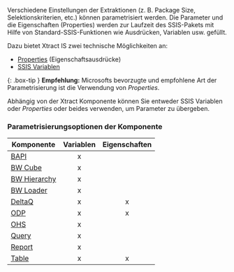 Verschiedene Einstellungen der Extraktionen (z. B. Package Size, Selektionskriterien, etc.) können parametrisiert werden.
Die Parameter und die Eigenschaften (Properties) werden zur Laufzeit des SSIS-Pakets mit Hilfe von Standard-SSIS-Funktionen wie Ausdrücken, Variablen usw. gefüllt. 

Dazu bietet Xtract IS zwei technische Möglichkeiten an:
- [Properties](./parametrisierung-properties) (Eigenschaftsausdrücke)
- [SSIS Variablen](./parametrisierung-variablen)

{: .box-tip }
**Empfehlung:** Microsofts bevorzugte und empfohlene Art der Parametrisierung ist die Verwendung von *Properties*. 

Abhängig von der Xtract Komponente können Sie entweder SSIS Variablen oder *Properties* oder beides verwenden, um Parameter zu übergeben.

### Parametrisierungsoptionen der Komponente 

| Komponente   | Variablen | Eigenschaften |
|-------------|:-----:|:----:|
| [BAPI](../xtract-is-bapi/parametrisierung)        |   x    |      | 
| [BW Cube](../bw-cube/parametrisierung)     |   x    |      | 
| [BW Hierarchy](../hierarchy/parametrisierung)|    x   |      |
| [BW Loader](../bw-loader/parametrisierung)   |  x     |      |
| [DeltaQ](../xtract-is-deltaq/parametrisierung)      | x      |  x    |
| [ODP](../odp/odp-parametrisierung)         |   x    |   x   |
| [OHS](../open-hub-service/parametrisierung)         |     x  |      |
|[Query](../query/parametrisierung)       |   x    |      |
| [Report](../report/parametrisierung) |    x   |      | 
| [Table](../xtract-is-table/table-parametrisierung)       | x      |  x    |
